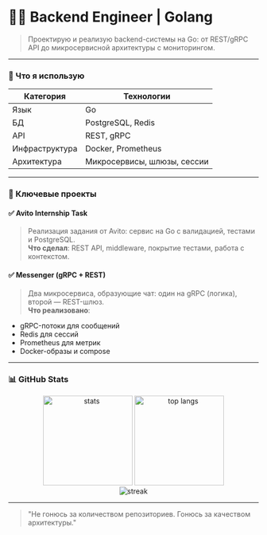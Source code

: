 <div align="left">

# 👨‍💻 Backend Engineer | Golang

> Проектирую и реализую backend-системы на Go: от REST/gRPC API до микросервисной архитектуры с мониторингом.

</div>

---

### 🔧 Что я использую

<div align="left">

| Категория     | Технологии |
|---------------|-----------|
| Язык          | Go        |
| БД            | PostgreSQL, Redis |
| API           | REST, gRPC |
| Инфраструктура| Docker, Prometheus |
| Архитектура   | Микросервисы, шлюзы, сессии |

</div>

---

### 🚀 Ключевые проекты

#### ✅ **Avito Internship Task**
> Реализация задания от Avito: сервис на Go с валидацией, тестами и PostgreSQL.  
**Что сделал**: REST API, middleware, покрытие тестами, работа с контекстом.

#### ✅ **Messenger (gRPC + REST)**
> Два микросервиса, образующие чат: один на gRPC (логика), второй — REST-шлюз.  
**Что реализовано**: 
- gRPC-потоки для сообщений
- Redis для сессий
- Prometheus для метрик
- Docker-образы и compose

---

### 📊 GitHub Stats

<div align="center">
  <img src="https://github-readme-stats.vercel.app/api?username=твой-юзер&show_icons=true&theme=onedark&hide_border=true" height="180" alt="stats"/>
  <img src="https://github-readme-stats.vercel.app/api/top-langs/?username=твой-юзер&theme=onedark&hide_border=true&langs_count=6" height="180" alt="top langs"/>
</div>

<div align="center">
  <img src="https://github-readme-streak-stats.herokuapp.com/?user=твой-юзер&theme=onedark&hide_border=true" alt="streak"/>
</div>

---

> "Не гонюсь за количеством репозиториев. Гонюсь за качеством архитектуры."
